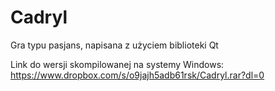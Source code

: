 # Cadryl
Gra typu pasjans, napisana z użyciem biblioteki Qt

Link do wersji skompilowanej na systemy Windows: https://www.dropbox.com/s/o9jajh5adb61rsk/Cadryl.rar?dl=0
